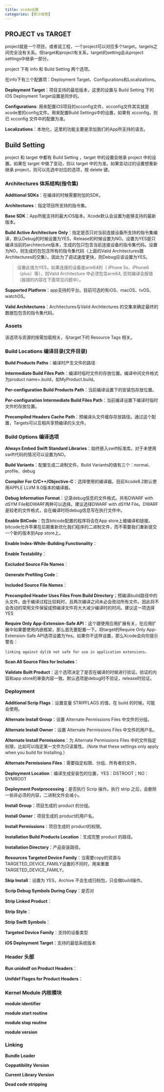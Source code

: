 ```yaml
---
title: xcode设置
categories: [聚沙成塔]
---
```


## PROJECT vs TARGET  
project就是一个项目，或者说工程，一个project可以对应多个target。targets之间完全没有关系。但target和project有关系，target的setting会从project settings中继承一部分。

project 下有 info 和 Build Setting 两个选项。

在info下有三个配置项：Deployment Target、Configurations和Localizations。

**Deployment Target**：项目支持的最低版本，这里的设置与 Build Setting 下的iOS Deployment Target设置是同步的。

**Configurations**: 用来配置iOS项目的xcconfig文件，xcconfig文件其实就是xcode里的config文件。用来配置Build Settings中的设置，如果有 xcconfig，则已 xcconfig 文件中的配置为准。

**Localizations**：本地化，这里的功能主要是添加我们的App所支持的语言。


## Build Setting 

project 和 target 中都有 Build Setting ，target 中的设置会继承 project 中的设置。如果在 target 中做了变动，则以 target 中的为准。如果变动过的设置想重新继承 project，则可以先选中对应的选项，按 delete 键。

### Architectures 体系结构(指令集) 

**Additional SDKs**：在编译的时候需要附加的SDK。

**Architectures**：指定项目所支持的指令集。

**Base SDK**：App所能支持的最大iOS版本。Xcode默认会设置为能够支持的最新版本。

**Build Active Architecture Only**：指定是否只对当前连接设备所支持的指令集编译，默认Debug的时候设置为YES，Release的时候设置为NO。设置为YES是只编译当前的architecture版本，生成的包只包含当前连接设备的指令集代码。设置为NO，则生成的包包含所有的指令集代码（上面的Valid Architectures跟Architectures的交集）。因此为了调试速度更快，则Debug应该设置为YES。

>设置此值为YES，如果连接的设备是arm64的（ iPhone 5s，iPhone6（plus）等），则Valid Architecture 中必须包含arm64, 否则编译会报错（报错的内容在下面常见问题中）。

**Supported Platform**：app支持的平台。目前可选的有iOS、macOS、tvOS、watchOS。

**Valid Architectures**：Architectures与Valid Architectures 的交集来确定最终的数据包包含的指令集代码。


### Assets

该选项与资源的按需加载相关，与target下的 Resource Tags 相关。

### Build Locations 编译目录(文件目录)

**Build Products Paths**：编译时产生文件的路径

**Intermediate Build Files Path**：编译时临时文件的存放位置。编译中间文件格式为product name+.build，如MyProduct.build。

**Per-configuration Build Products Path**：当前编译设置下的安装包存放位置。

**Per-configuration Intermediate Build Files Path**：当前编译设置下编译时临时文件的存放位置。

**Precompiled Headers Cache Path**：预编译头文件缓存存放路径。通过这个配置，Targets可以互相共享预编译的头文件。

### Build Options 编译选项

**Always Embed Swift Standard Libraries**：始终嵌入swift标准库。对于未使用swift代码的情况可以设置为NO。

**Build Variants**：配置生成二进制文件。Build Variants的值有三个：normal、profile、debug

**Compiler For C/C++/Objective-C**：选择使用的编译器。目前Xcode8.2默认使用APPLE LLVM 8.0版本的编译器。


**Debug Information Format**：记录debug信息的文件格式。共有DWARF with dSYM File和DWARF两种可以选择。建议选择DWARF with dSYM File。DWARF是较老的文件格式，会在编译时将debug信息写在执行文件中。

**Enable BitCode**：包含bitcode配置的程序将会在App store上被编译和链接。bitcode允许苹果在后期重新优化我们程序的二进制文件，而不需要我们重新提交一个新的版本到App store上。

**Enable Index-While-Building Functionality**：

**Enable Testability**：

**Excluded Source File Names**：

**Generate Profiling Code**：

**Included Source File Names**：

**Precompiled Header Uses Files From Build Directory**；预编译build路径中的头文件。由于编译过程比较耗时，且两次编译之间未必会改动所有文件。因此将不会改动的常用文件保留成预编译文件将大大减少编译时的时间。建议这一项选择YES

**Require Only App-Extension-Safe API**：这个跟使用应用扩展有关，在应用扩展中如果要使用内嵌框架，那么首先要配置一下。将target的Require Only App-Extension-Safe API选项设置为Yes。如果你不这样设置，那么Xcode会向你提示警告：

```
linking against dylib not safe for use in application extensions。
```

**Scan All Source Files for Includes**：


**Validate Built Product**：这个选项决定了是否在编译的时候进行验证。验证的内容和app store的审查内容一致。默认选项是debug时不验证，release时验证。

### Deployment

**Additional Scrip Flags**：设置变量 STRIPFLAGS 的值，在 build 的时候，可能会使用。

**Alternate Install Group**：设置 Alternate Permissions Files 中文件的分组。

**Alternate Install Owner**：设置 Alternate Permissions Files 中文件的用户名。

**Alternate Install Permissions**：为 Alternate Permissions Files 中的文件指定权限，比如可以指定某一文件为只读属性。（Note that these settings only apply when you build for Installing.）

**Alternate Permissions Files**：需要指定权限、分组、所有者的文件。

**Deployment Location**：编译生成安装包的位置，YES：DSTROOT；NO：SYMROOT

**Deployment Postprocessing**：是否执行 Scrip 操作。执行 strip 之后，会删除一些非必须的内容，二进制文件会减小。

**Install Group**：项目生成的 product 的分组。

**Install Owner**：项目生成的 product的用户名。

**Install Permissions**：项目生成的 product的权限。

**Installation Build Products Location**：生成完整 product 的路径。

**Installation Directory**：产品安装路径。

**Resources Targeted Device Family**：当需要copy的资源与TARGETED_DEVICE_FAMILY设置的不同时，用来重置 TARGETED_DEVICE_FAMILY。

**Skip Install**：设置为 YES，Archive 不会生成归档包，只会做build操作。

**Scrip Debug Symbols During Copy**：是否对

**Strip Linked Product**：

**Strip Style**：

**Strip Swift Symbols**：

**Targeted Device Family**：支持的设备类型

**iOS Deployment Target**：支持的最低系统版本


### Header 头部

**Run unidedf on Product Headers**：

**Unifdef Flages for Product Headers**：


### Kernel Module  内核模块

**module identifier**

**module start routine**

**module stop routine**

**module version**


### Linking 

**Bundle Loader**

**Coppatibility Version**

**Current Library Version**

**Dead code stripping**